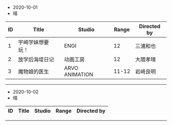 - 2020-10-01
- 晴

ID|Title|Studio|Range|Directed by
---|---|---|---|---
1|宇崎学妹想要玩！|ENGI|12|三浦和也
2|放学后海堤日记|动画工房|12|大隈孝晴
3|魔物娘的医生|ARVO ANIMATION|11-12|岩崎良明

> 
---
- 2020-10-02
- 晴

ID|Title|Studio|Range|Directed by
---|---|---|---|---

> 
---
